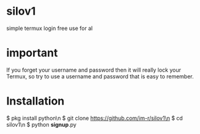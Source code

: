# silov1
simple termux login free use for al

# important
If you forget your username and password then it will really lock your Termux, so try to use a username and password that is easy to remember.

# Installation
$ pkg install python\n
$ git clone https://github.com/im-r/silov1\n
$ cd silov1\n
$ python __signup__.py
